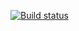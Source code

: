 [![Build status](https://ci.appveyor.com/api/projects/status/p91v21rio3rtjbql?svg=true)](https://ci.appveyor.com/project/tasharazdobreeva/projectapici)
